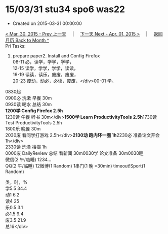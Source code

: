 # 15/03/31 stu34 spo6 was22

* Created on 2015-03-31 00:00:00

[&lt; Mar. 30, 2015 - Prev 上一天](d30.md)     \|     [下一天 Next - Apr. 01, 2015 &gt;](../04/d01.md)     \|     [返回月历 Back to Month ^](index.md)   
Pri Tasks:  
1. prepare paper2. Install and Config Firefox  
08-11 必，读学，学学，学学，  
12-15 读学，学学，学学，读读，  
16-19 读读，读乐，废废，废废，  
20-23 废动，动必，必读，废废，&lt;/div&gt;00-01 学。  
  
0830起  
0900必 洗漱 早餐 30m  
0930读 喝水 总结 30m  
**1200学 Config Firefox 2.5h**  
1230读 午餐 听书 30m&lt;/div&gt;**1500学 Learn ProductivityTools 2.5h**1730读 Test ProductivityTools 2.5h  
1800乐 晚餐 30m  
2030废 看同学打游戏 2.5h&lt;/div&gt;**2130动 跑内环一圈 1h**2230必 准备论文开会 1h&lt;/div&gt;  
2330读 洗澡 拾掇 1h  
0000废 DailyReview 总结 看新闻 30m0030学 论文准备 30m0030睡  
微信\(2 午/临睡\) 1234…  
QQ\(2 午/临睡\) 12微博\(1 Random\) 1串门\(1 晚 =30min\) timeout!Sport\(1 Random\)  
  
类，时，%  
学5.5 34.4  
动1 6.2  
读4 25  
乐0.5 3.1  
必1.5 9.4  
废3.5 21.9  
总16&lt;/div&gt;

